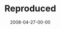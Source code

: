 ---
layout: message
category: message
series: "I AM..."
title: "Reproduced"
date: 2008-04-27-00-00
message_id: 495
description: "In this talk we hear about Crossroads' plans for multi-site locations and about the importance of reproducing and building into others."
video: "http://s3.amazonaws.com/crossroads-media/messages/video/IAM-Reproduced.mp4"
video-duration: "42:07"
video-image: "http://s3.amazonaws.com/crossroads-media/images/iam-reproduced-still.jpg"
audio: "http://s3.amazonaws.com/crossroads-media/messages/audio/I_AM_4_Reproduced_04-27-08_Tome_webaudio.mp3"
audio-duration: "35:40"
explicit: false
---